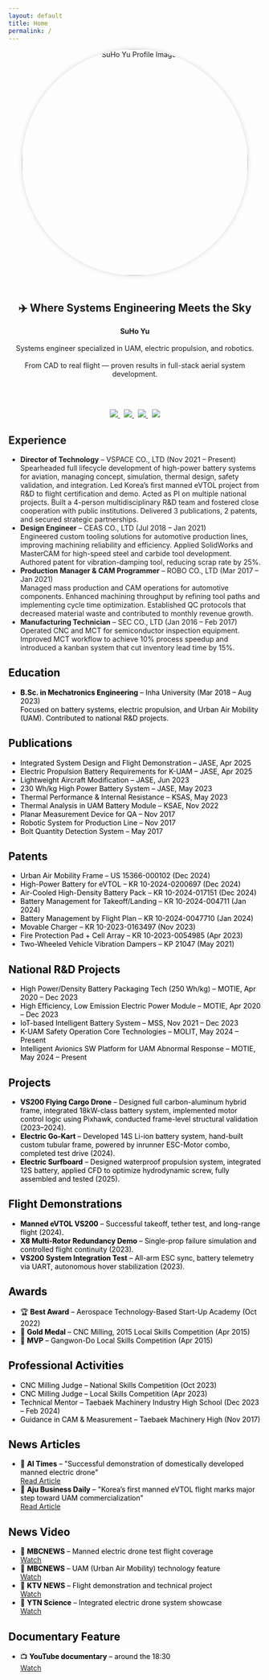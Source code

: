 ```yaml
---
layout: default
title: Home
permalink: /
---
```


<div style="text-align: center;">

<img src="{{ site.baseurl }}/assets/me.jpg" width="450" style="border-radius: 50%; box-shadow: 0 0 10px rgba(0,0,0,0.15); margin-bottom: 20px;" alt="SuHo Yu Profile Image" />

<h2>✈️ Where Systems Engineering Meets the Sky</h2>

<strong>SuHo Yu</strong>  
<br/>Systems engineer specialized in UAM, electric propulsion, and robotics.  
<br/>From CAD to real flight — proven results in full-stack aerial system development.

<br/><br/>

<a href="https://www.linkedin.com/in/suho-yu/" target="_blank">
  <img src="https://img.shields.io/badge/LinkedIn-suho--yu-blue?logo=linkedin" />
</a>
&nbsp;
<a href="https://www.youtube.com/@jenk5109" target="_blank">
  <img src="https://img.shields.io/badge/YouTube-jenk5109-red?logo=youtube" />
</a>
&nbsp;
<a href="https://github.com/yoosuho" target="_blank">
  <img src="https://img.shields.io/badge/GitHub-yoosuho-black?logo=github" />
</a>
&nbsp;
<a href="https://scholar.google.com/citations?user=cvCDydwAAAAJ&hl=en" target="_blank">
  <img src="https://img.shields.io/badge/Scholar-Google--Scholar-blueviolet?logo=google-scholar&logoColor=white" />
</a>

</div>


<!-- Font Awesome CSS for icons -->
<link rel="stylesheet" href="https://cdnjs.cloudflare.com/ajax/libs/font-awesome/6.4.0/css/all.min.css">

<!-- Main container -->

<section class="mb-5">
  <h2 class="mb-3">Experience</h2>
  <ul class="list-group shadow-sm">
    <li class="list-group-item">
      <strong>Director of Technology</strong> – VSPACE CO., LTD (Nov 2021 – Present)<br>
      Spearheaded full lifecycle development of high-power battery systems for aviation, managing concept, simulation, thermal design, safety validation, and integration. Led Korea’s first manned eVTOL project from R&D to flight certification and demo. Acted as PI on multiple national projects. Built a 4-person multidisciplinary R&D team and fostered close cooperation with public institutions. Delivered 3 publications, 2 patents, and secured strategic partnerships.
    </li>
    <li class="list-group-item">
      <strong>Design Engineer</strong> – CEAS CO., LTD (Jul 2018 – Jan 2021)<br>
      Engineered custom tooling solutions for automotive production lines, improving machining reliability and efficiency. Applied SolidWorks and MasterCAM for high-speed steel and carbide tool development. Authored patent for vibration-damping tool, reducing scrap rate by 25%.
    </li>
    <li class="list-group-item">
      <strong>Production Manager & CAM Programmer</strong> – ROBO CO., LTD (Mar 2017 – Jan 2021)<br>
      Managed mass production and CAM operations for automotive components. Enhanced machining throughput by refining tool paths and implementing cycle time optimization. Established QC protocols that decreased material waste and contributed to monthly revenue growth.
    </li>
    <li class="list-group-item">
      <strong>Manufacturing Technician</strong> – SEC CO., LTD (Jan 2016 – Feb 2017)<br>
      Operated CNC and MCT for semiconductor inspection equipment. Improved MCT workflow to achieve 10% process speedup and introduced a kanban system that cut inventory lead time by 15%.
    </li>
  </ul>
</section>
    
  </div>
</section>
    <div class="container py-5" style="background-color: var(--bs-body-bg); color: #000 !important;">

  

  <!-- Education Section -->
  <section class="mb-5">
  <h2 class="mb-3">Education</h2>
  <ul class="list-group shadow-sm">
    <li class="list-group-item">
      <strong>B.Sc. in Mechatronics Engineering</strong> – Inha University (Mar 2018 – Aug 2023)<br>
      Focused on battery systems, electric propulsion, and Urban Air Mobility (UAM). Contributed to national R&D projects.
    </li>
  </ul>
  </section>

  <!-- Publications Section -->
  <section class="mb-5">
    <h2 class="mb-3">Publications</h2>
    <ul class="list-group shadow-sm">
      <li class="list-group-item">Integrated System Design and Flight Demonstration – JASE, Apr 2025</li>
      <li class="list-group-item">Electric Propulsion Battery Requirements for K-UAM – JASE, Apr 2025</li>
      <li class="list-group-item">Lightweight Aircraft Modification – JASE, Jun 2023</li>
      <li class="list-group-item">230 Wh/kg High Power Battery System – JASE, May 2023</li>
      <li class="list-group-item">Thermal Performance & Internal Resistance – KSAS, May 2023</li>
      <li class="list-group-item">Thermal Analysis in UAM Battery Module – KSAE, Nov 2022</li>
      <li class="list-group-item">Planar Measurement Device for QA – Nov 2017</li>
      <li class="list-group-item">Robotic System for Production Line – Nov 2017</li>
      <li class="list-group-item">Bolt Quantity Detection System – May 2017</li>
    </ul>
  </section>

  <!-- Patents Section -->
  <section class="mb-5">
    <h2 class="mb-3">Patents</h2>
    <ul class="list-group shadow-sm">
      <li class="list-group-item">Urban Air Mobility Frame – US 15366-000102 (Dec 2024)</li>
      <li class="list-group-item">High-Power Battery for eVTOL – KR 10-2024-0200697 (Dec 2024)</li>
      <li class="list-group-item">Air-Cooled High-Density Battery Pack – KR 10-2024-017151 (Dec 2024)</li>
      <li class="list-group-item">Battery Management for Takeoff/Landing – KR 10-2024-004711 (Jan 2024)</li>
      <li class="list-group-item">Battery Management by Flight Plan – KR 10-2024-0047710 (Jan 2024)</li>
      <li class="list-group-item">Movable Charger – KR 10-2023-0163497 (Nov 2023)</li>
      <li class="list-group-item">Fire Protection Pad + Cell Array – KR 10-2023-0054985 (Apr 2023)</li>
      <li class="list-group-item">Two-Wheeled Vehicle Vibration Dampers – KP 21047 (May 2021)</li>
    </ul>
  </section>

  <!-- Government R&D Projects Section -->
  <section class="mb-5">
    <h2 class="mb-3">National R&D Projects</h2>
    <ul class="list-group shadow-sm">
      <li class="list-group-item">High Power/Density Battery Packaging Tech (250 Wh/kg) – MOTIE, Apr 2020 – Dec 2023</li>
      <li class="list-group-item">High Efficiency, Low Emission Electric Power Module – MOTIE, Apr 2020 – Dec 2023</li>
      <li class="list-group-item">IoT-based Intelligent Battery System – MSS, Nov 2021 – Dec 2023</li>
      <li class="list-group-item">K-UAM Safety Operation Core Technologies – MOLIT, May 2024 – Present</li>
      <li class="list-group-item">Intelligent Avionics SW Platform for UAM Abnormal Response – MOTIE, May 2024 – Present</li>
    </ul>
  </section>

<!-- Projects Section (새로 추가) -->
<section class="mb-5">
  <h2 class="mb-3">Projects</h2>
  <ul class="list-group shadow-sm">
    <li class="list-group-item">
      <strong>VS200 Flying Cargo Drone</strong> – Designed full carbon-aluminum hybrid frame, integrated 18kW-class battery system, implemented motor control logic using Pixhawk, conducted frame-level structural validation (2023–2024).
    </li>
    <li class="list-group-item">
      <strong>Electric Go-Kart</strong> – Developed 14S Li-ion battery system, hand-built custom tubular frame, powered by inrunner ESC-Motor combo, completed test drive (2024).
    </li>
    <li class="list-group-item">
      <strong>Electric Surfboard</strong> – Designed waterproof propulsion system, integrated 12S battery, applied CFD to optimize hydrodynamic screw, fully assembled and tested (2025).
    </li>
  </ul>
</section>

<!-- Demonstrations Section (새로 추가) -->
<section class="mb-5">
  <h2 class="mb-3">Flight Demonstrations</h2>
  <ul class="list-group shadow-sm">
    <li class="list-group-item">
      <strong>Manned eVTOL VS200</strong> – Successful takeoff, tether test, and long-range flight (2024).
    </li>
    <li class="list-group-item">
      <strong>X8 Multi-Rotor Redundancy Demo</strong> – Single-prop failure simulation and controlled flight continuity (2023).
    </li>
    <li class="list-group-item">
      <strong>VS200 System Integration Test</strong> – All-arm ESC sync, battery telemetry via UART, autonomous hover stabilization (2023).
    </li>
  </ul>
</section>


  <!-- Awards Section -->
  <section class="mb-5">
    <h2 class="mb-3">Awards</h2>
    <ul class="list-group shadow-sm">
      <li class="list-group-item">🏆 <strong>Best Award</strong> – Aerospace Technology-Based Start-Up Academy (Oct 2022)</li>
      <li class="list-group-item">🥇 <strong>Gold Medal</strong> – CNC Milling, 2015 Local Skills Competition (Apr 2015)</li>
      <li class="list-group-item">🌟 <strong>MVP</strong> – Gangwon-Do Local Skills Competition (Apr 2015)</li>
    </ul>
  </section>



  <!-- Professional Activities Section -->
  <section class="mb-5">
    <h2 class="mb-3">Professional Activities</h2>
    <ul class="list-group shadow-sm">
      <li class="list-group-item">CNC Milling Judge – National Skills Competition (Oct 2023)</li>
      <li class="list-group-item">CNC Milling Judge – Local Skills Competition (Apr 2023)</li>
      <li class="list-group-item">Technical Mentor – Taebaek Machinery Industry High School (Dec 2023 – Feb 2024)</li>
      <li class="list-group-item">Guidance in CAM & Measurement – Taebaek Machinery High (Nov 2017)</li>
    </ul>
  </section>

  <!-- Media Coverage Section -->
<section class="mb-5">
  <h2 class="mb-3">News Articles</h2>
  <ul class="list-group shadow-sm">
    <li class="list-group-item">
      📰 <strong>AI Times</strong> – "Successful demonstration of domestically developed manned electric drone"<br>
      <a href="https://www.aitimes.com/news/articleView.html?idxno=148094" target="_blank">Read Article</a>
    </li>
    <li class="list-group-item">
      📰 <strong>Aju Business Daily</strong> – "Korea’s first manned eVTOL flight marks major step toward UAM commercialization"<br>
      <a href="https://www.ajunews.com/view/20240712135909312" target="_blank">Read Article</a>
    </li>
  </ul>
</section>

<section class="mb-5">
  <h2 class="mb-3">News Video</h2>
  <ul class="list-group shadow-sm">
    <li class="list-group-item">
      🎥 <strong>MBCNEWS</strong> – Manned electric drone test flight coverage<br>
      <a href="https://www.youtube.com/watch?v=1ho9jntKVpk&t=13s" target="_blank">Watch</a>
    </li>
    <li class="list-group-item">
      🎥 <strong>MBCNEWS</strong> – UAM (Urban Air Mobility) technology feature<br>
      <a href="https://www.youtube.com/watch?v=Cj6up0y-KjU" target="_blank">Watch</a>
    </li>
    <li class="list-group-item">
      🎥 <strong>KTV NEWS</strong> – Flight demonstration and technical project<br>
      <a href="https://www.youtube.com/watch?v=wlbmD8hc-ZA" target="_blank">Watch</a>
    </li>
    <li class="list-group-item">
      🎥 <strong>YTN Science</strong> – Integrated electric drone system showcase<br>
      <a href="https://www.youtube.com/watch?v=ENuLUvW1LwI" target="_blank">Watch</a>
    </li>
  </ul>
</section>

<section class="mb-5">
  <h2 class="mb-3">Documentary Feature</h2>
  <ul class="list-group shadow-sm">
    <li class="list-group-item">
      📺 <strong>YouTube documentary</strong> – around the 18:30<br>
      <a href="https://www.youtube.com/watch?v=rU7dHfVgVr0" target="_blank">Watch</a>
    </li>
  </ul>
</section>

</div>

<!-- Sample Profile Image path: assets/profile.jpg -->
